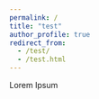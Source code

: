 ```yaml
---
permalink: /
title: "test"
author_profile: true
redirect_from: 
  - /test/
  - /test.html
---
```


Lorem Ipsum
